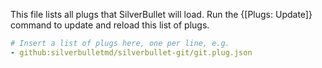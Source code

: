 This file lists all plugs that SilverBullet will load. Run the {[Plugs: Update]} command to update and reload this list of plugs.

```yaml
# Insert a list of plugs here, one per line, e.g.
- github:silverbulletmd/silverbullet-git/git.plug.json
```